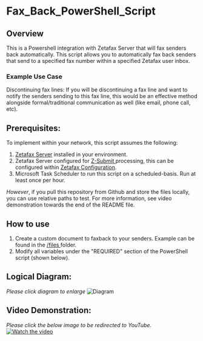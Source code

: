 # Fax_Back_PowerShell_Script
## Overview
This is a Powershell integration with Zetafax Server that will fax senders back automatically. This script allows you to automatically fax back senders that send to a specified fax number within a specified Zetafax user inbox.

### Example Use Case
Discontinuing fax lines: If you will be discontinuing a fax line and want to notify the senders sending to this fax line, this would be an effective method alongside formal/traditional communication as well (like email, phone call, etc). 

## Prerequisites:
To implement within your network, this script assumes the following: 
1. [Zetafax Server]([url](https://www.equisys.com/Products/Zetafax)) installed in your environment.
2. Zetafax Server configured for [Z-Submit ]([url](https://www.equisys.com/Support/technotes/howto-using-zsubmit)) processing, this can be configured within [Zetafax Configuration]([url](https://www.equisys.com/support/help_and_resource/zetafax/help/setup/zetafax_configuration.htm)).
3. Microsoft Task Scheduler to run this script on a scheduled-basis. Run at least once per hour.

*However*, if you pull this repository from Github and store the files locally, you can use relative paths to test. For more information, see video demonstration towards the end of the README file. 

## How to use

1. Create a custom document to faxback to your senders. Example can be found in the [/files ]([url](https://github.com/acmignona/Fax_Back_PowerShell_Script/tree/main/files)) folder.
2. Modify all variables under the "REQUIRED" section of the PowerShell script (shown below).   


## Logical Diagram:
*Please click diagram to enlarge* 
![Diagram](https://github.com/acmignona/Fax_Back_PowerShell_Script/assets/81653524/dbc58ce9-504a-4b2c-80f4-8a9a72a1fdcb)

## Video Demonstration:
*Please click the below image to be redirected to YouTube.*
[![Watch the video](https://www.youtube.com/watch?v=KxXgptCCjqg/0.jpg)](https://www.youtube.com/watch?v=KxXgptCCjqg)
